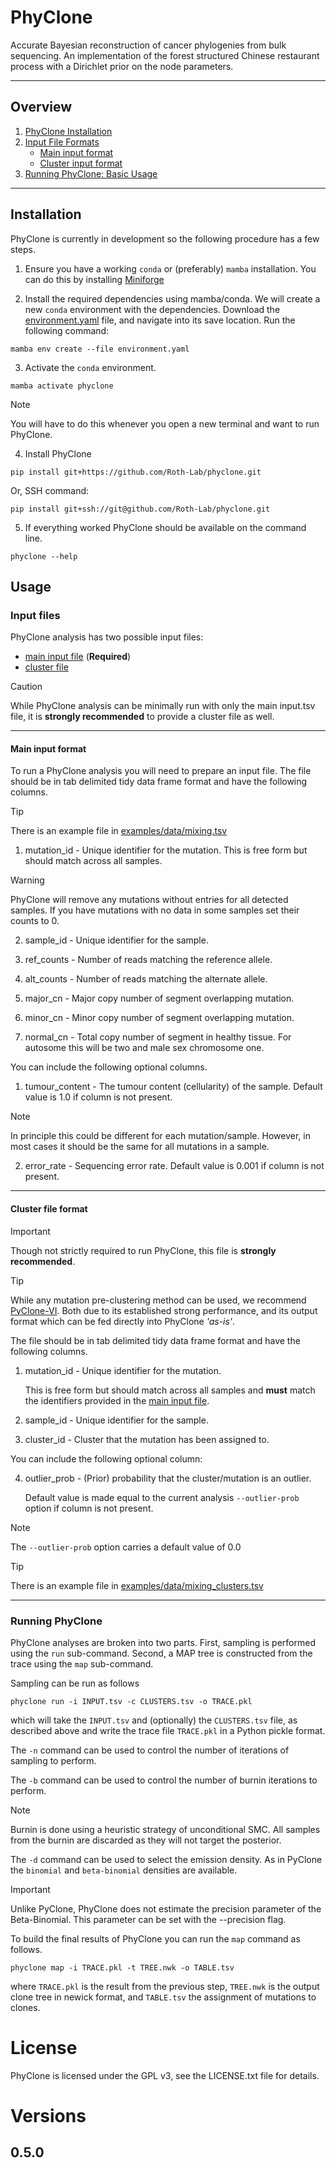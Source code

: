PhyClone
=========
Accurate Bayesian reconstruction of cancer phylogenies from bulk sequencing.
An implementation of the forest structured Chinese restaurant process with a Dirichlet prior on the node parameters.

--------

## Overview
1. [PhyClone Installation](#installation)
2. [Input File Formats](#input-files)
   * [Main input format](#main-input-format)
   * [Cluster input format](#cluster-file-format)
3. [Running PhyClone: Basic Usage](#running-phyclone)
-------

## Installation

PhyClone is currently in development so the following procedure has a few steps.

1. Ensure you have a working `conda` or (preferably) `mamba` installation.
You can do this by installing [Miniforge](https://mamba.readthedocs.io/en/latest/installation/mamba-installation.html)


2. Install the required dependencies using mamba/conda.
We will create a new `conda` environment with the dependencies. Download the [environment.yaml](environment.yaml) file, and navigate into its save location. 
Run the following command:
```
mamba env create --file environment.yaml
```

3. Activate the `conda` environment.
```
mamba activate phyclone
```
> [!NOTE]
> You will have to do this whenever you open a new terminal and want to run PhyClone. 

4. Install PhyClone
```
pip install git+https://github.com/Roth-Lab/phyclone.git
```

Or, SSH command:

```
pip install git+ssh://git@github.com/Roth-Lab/phyclone.git
```

5. If everything worked PhyClone should be available on the command line.
```
phyclone --help
```

## Usage

### Input files

PhyClone analysis has two possible input files:
- [main input file](#main-input-format) (**Required**)
- [cluster file](#cluster-file-format)

> [!CAUTION]
> While PhyClone analysis can be minimally run with only the main input.tsv file, it is **strongly
recommended** to provide a cluster file as well.

---------
#### Main input format

To run a PhyClone analysis you will need to prepare an input file.
The file should be in tab delimited tidy data frame format and have the following columns.

> [!TIP]
> There is an example file in [examples/data/mixing.tsv](examples/data/mixing.tsv)

1. mutation_id - Unique identifier for the mutation. 
This is free form but should match across all samples.

> [!WARNING]
> PhyClone will remove any mutations without entries for all detected samples.
If you have mutations with no data in some samples set their counts to 0.

2. sample_id - Unique identifier for the sample.

3. ref_counts - Number of reads matching the reference allele.

4. alt_counts - Number of reads matching the alternate allele.

5. major_cn - Major copy number of segment overlapping mutation.

6. minor_cn - Minor copy number of segment overlapping mutation.

7. normal_cn - Total copy number of segment in healthy tissue.
For autosome this will be two and male sex chromosome one.

You can include the following optional columns.

1. tumour_content - The tumour content (cellularity) of the sample.
Default value is 1.0 if column is not present.
> [!NOTE]
> In principle this could be different for each mutation/sample.
However, in most cases it should be the same for all mutations in a sample.

2. error_rate - Sequencing error rate.
Default value is 0.001 if column is not present. 

------------------

#### Cluster file format

> [!IMPORTANT]
> Though not strictly required to run PhyClone, this file is **strongly recommended**.

> [!TIP]
> While any mutation pre-clustering method can be used, we recommend 
> [PyClone-VI](https://github.com/Roth-Lab/pyclone-vi). Both due to its established 
> strong performance, and its output format which can be fed directly into PhyClone *'as-is'*.

The file should be in tab delimited tidy data frame format and have the following columns.

1. mutation_id - Unique identifier for the mutation. 

    This is free form but should match across all samples and **must** match the identifiers provided
    in the [main input file](#main-input-format).


2. sample_id - Unique identifier for the sample.


3. cluster_id - Cluster that the mutation has been assigned to.

You can include the following optional column:

4. outlier_prob - (Prior) probability that the cluster/mutation is an outlier.
    
    Default value is made equal to the current analysis `--outlier-prob` option if column is not present. 

> [!NOTE]
> The `--outlier-prob` option carries a default value of 0.0

> [!TIP]
> There is an example file in [examples/data/mixing_clusters.tsv](examples/data/mixing_clusters.tsv)

-----------------

### Running PhyClone

PhyClone analyses are broken into two parts. 
First, sampling is performed using the `run` sub-command.
Second, a MAP tree is constructed from the trace using the `map` sub-command.

Sampling can be run as follows
```
phyclone run -i INPUT.tsv -c CLUSTERS.tsv -o TRACE.pkl 
``` 
which will take the `INPUT.tsv` and (optionally) the `CLUSTERS.tsv` file, as described above and write the trace file `TRACE.pkl` in a Python pickle format.

The `-n` command can be used to control the number of iterations of sampling to perform.

The `-b` command can be used to control the number of burnin iterations to perform.

> [!NOTE]
> Burnin is done using a heuristic strategy of unconditional SMC.
All samples from the burnin are discarded as they will not target the posterior.

The `-d` command can be used to select the emission density.
As in PyClone the `binomial` and `beta-binomial` densities are available.

> [!IMPORTANT]
> Unlike PyClone, PhyClone does not estimate the precision parameter of the Beta-Binomial.
This parameter can be set with the --precision flag.

To build the final results of PhyClone you can run the `map` command as follows.
```
phyclone map -i TRACE.pkl -t TREE.nwk -o TABLE.tsv
``` 
where `TRACE.pkl` is the result from the previous step, `TREE.nwk` is the output clone tree in newick format, and `TABLE.tsv` the assignment of mutations to clones.

# License

PhyClone is licensed under the GPL v3, see the LICENSE.txt file for details.

# Versions

## 0.5.0


